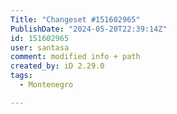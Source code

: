 ```yaml
---
Title: "Changeset #151602965"
PublishDate: "2024-05-20T22:39:14Z"
id: 151602965
user: santasa
comment: modified info + path
created_by: iD 2.29.0
tags:
  - Montenegro

---
```

